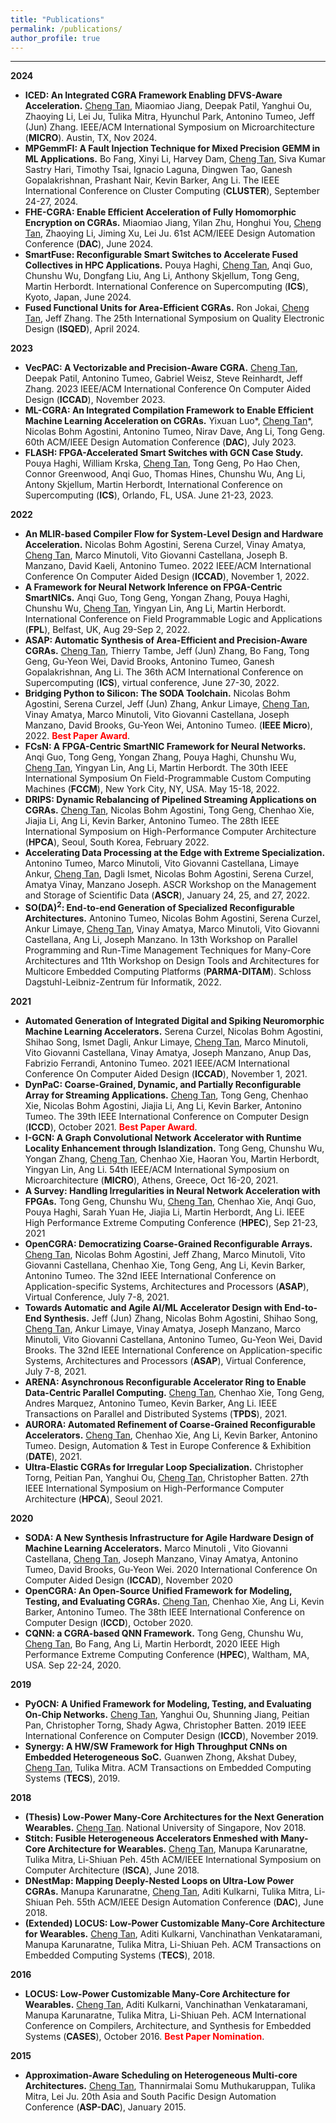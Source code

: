 ```yaml
---
title: "Publications"
permalink: /publications/
author_profile: true
---
```


------

**2024**

- **ICED: An Integrated CGRA Framework Enabling DFVS-Aware Acceleration.** <u>Cheng Tan</u>, Miaomiao Jiang, Deepak Patil, Yanghui Ou, Zhaoying Li, Lei Ju, Tulika Mitra, Hyunchul Park, Antonino Tumeo, Jeff (Jun) Zhang. IEEE/ACM International Symposium on Microarchitecture (**MICRO**). Austin, TX, Nov 2024.
- **MPGemmFI: A Fault Injection Technique for Mixed Precision GEMM in ML Applications.** Bo Fang, Xinyi Li, Harvey Dam, <u>Cheng Tan</u>, Siva Kumar Sastry Hari, Timothy Tsai, Ignacio Laguna, Dingwen Tao, Ganesh Gopalakrishnan, Prashant Nair, Kevin Barker, Ang Li. The IEEE International Conference on Cluster Computing (**CLUSTER**), September 24-27, 2024.
- **FHE-CGRA: Enable Efficient Acceleration of Fully Homomorphic Encryption on CGRAs.** Miaomiao Jiang, Yilan Zhu, Honghui You, <u>Cheng Tan</u>, Zhaoying Li, Jiming Xu, Lei Ju. 61st ACM/IEEE Design Automation Conference (**DAC**), June 2024.
- **SmartFuse: Reconfigurable Smart Switches to Accelerate Fused Collectives in HPC Applications.** Pouya Haghi, <u>Cheng Tan</u>, Anqi Guo, Chunshu Wu, Dongfang Liu, Ang Li, Anthony Skjellum, Tong Geng, Martin Herbordt. International Conference on Supercomputing (**ICS**), Kyoto, Japan, June 2024.
- **Fused Functional Units for Area-Efficient CGRAs.** Ron Jokai, <u>Cheng Tan</u>, Jeff Zhang. The 25th International Symposium on Quality Electronic Design (**ISQED**), April 2024.

**2023**

- **VecPAC: A Vectorizable and Precision-Aware CGRA.** <u>Cheng Tan</u>, Deepak Patil, Antonino Tumeo, Gabriel Weisz, Steve Reinhardt, Jeff Zhang. 2023 IEEE/ACM International Conference On Computer Aided Design (**ICCAD**), November 2023.
- **ML-CGRA: An Integrated Compilation Framework to Enable Efficient Machine Learning Acceleration on CGRAs.** Yixuan Luo\*, <u>Cheng Tan</u>\*, Nicolas Bohm Agostini, Antonino Tumeo, Nirav Dave, Ang Li, Tong Geng. 60th ACM/IEEE Design Automation Conference (**DAC**), July 2023.
- **FLASH: FPGA-Accelerated Smart Switches with GCN Case Study.** Pouya Haghi, William Krska, <u>Cheng Tan</u>, Tong Geng, Po Hao Chen, Connor Greenwood, Anqi Guo, Thomas Hines, Chunshu Wu, Ang Li, Antony Skjellum, Martin Herbordt, International Conference on Supercomputing (**ICS**), Orlando, FL, USA. June 21-23, 2023.

**2022**

- **An MLIR-based Compiler Flow for System-Level Design and Hardware Acceleration.** Nicolas Bohm Agostini, Serena Curzel, Vinay Amatya, <u>Cheng Tan</u>, Marco Minutoli, Vito Giovanni Castellana, Joseph B. Manzano, David Kaeli, Antonino Tumeo. 2022 IEEE/ACM International Conference On Computer Aided Design (**ICCAD**), November 1, 2022.
- **A Framework for Neural Network Inference on FPGA-Centric SmartNICs.** Anqi Guo, Tong Geng, Yongan Zhang, Pouya Haghi, Chunshu Wu, <u>Cheng Tan</u>, Yingyan Lin, Ang Li, Martin Herbordt. International Conference on Field Programmable Logic and Applications (**FPL**), Belfast, UK, Aug 29-Sep 2, 2022.
- **ASAP: Automatic Synthesis of Area-Efficient and Precision-Aware CGRAs.** <u>Cheng Tan</u>, Thierry Tambe, Jeff (Jun) Zhang, Bo Fang, Tong Geng, Gu-Yeon Wei, David Brooks, Antonino Tumeo, Ganesh Gopalakrishnan, Ang Li. The 36th ACM International Conference on Supercomputing (**ICS**), virtual conference, June 27-30, 2022.
- **Bridging Python to Silicon: The SODA Toolchain.** Nicolas Bohm Agostini, Serena Curzel, Jeff (Jun) Zhang, Ankur Limaye, <u>Cheng Tan</u>, Vinay Amatya, Marco Minutoli, Vito Giovanni Castellana, Joseph Manzano, David Brooks, Gu-Yeon Wei, Antonino Tumeo. (**IEEE Micro**), 2022. <span style="color:red">**Best Paper Award**</span>.
- **FCsN: A FPGA-Centric SmartNIC Framework for Neural Networks.** Anqi Guo, Tong Geng, Yongan Zhang, Pouya Haghi, Chunshu Wu, <u>Cheng Tan</u>, Yingyan Lin, Ang Li, Martin Herbordt. The 30th IEEE International Symposium On Field-Programmable Custom Computing Machines (**FCCM**), New York City, NY, USA. May 15-18, 2022.
- **DRIPS: Dynamic Rebalancing of Pipelined Streaming Applications on CGRAs.** <u>Cheng Tan</u>, Nicolas Bohm Agostini, Tong Geng, Chenhao Xie, Jiajia Li, Ang Li, Kevin Barker, Antonino Tumeo. The 28th IEEE International Symposium on High-Performance Computer Architecture (**HPCA**), Seoul, South Korea, February 2022.
- **Accelerating Data Processing at the Edge with Extreme Specialization.** Antonino Tumeo, Marco Minutoli, Vito Giovanni Castellana, Limaye Ankur, <u>Cheng Tan</u>, Dagli Ismet, Nicolas Bohm Agostini, Serena Curzel, Amatya Vinay, Manzano Joseph. ASCR Workshop on the Management and Storage of Scientific Data (**ASCR**), January 24, 25, and 27, 2022.
- **SO(DA)$^2$: End-to-end Generation of Specialized Reconfigurable Architectures.** Antonino Tumeo, Nicolas Bohm Agostini, Serena Curzel, Ankur Limaye, <u>Cheng Tan</u>, Vinay Amatya, Marco Minutoli, Vito Giovanni Castellana, Ang Li, Joseph Manzano. In 13th Workshop on Parallel Programming and Run-Time Management Techniques for Many-Core Architectures and 11th Workshop on Design Tools and Architectures for Multicore Embedded Computing Platforms (**PARMA-DITAM**). Schloss Dagstuhl-Leibniz-Zentrum für Informatik, 2022.

**2021**
- **Automated Generation of Integrated Digital and Spiking Neuromorphic Machine Learning Accelerators.** Serena Curzel, Nicolas Bohm Agostini, Shihao Song, Ismet Dagli, Ankur Limaye, <u>Cheng Tan</u>, Marco Minutoli, Vito Giovanni Castellana, Vinay Amatya, Joseph Manzano, Anup Das, Fabrizio Ferrandi, Antonino Tumeo. 2021 IEEE/ACM International Conference On Computer Aided Design (**ICCAD**), November 1, 2021.
- **DynPaC: Coarse-Grained, Dynamic, and Partially Reconfigurable Array for Streaming Applications.** <u>Cheng Tan</u>, Tong Geng, Chenhao Xie, Nicolas Bohm Agostini, Jiajia Li, Ang Li, Kevin Barker, Antonino Tumeo. The 39th IEEE International Conference on Computer Design (**ICCD**), October 2021. <span style="color:red">**Best Paper Award**</span>.
- **I-GCN: A Graph Convolutional Network Accelerator with Runtime Locality Enhancement through Islandization.** Tong Geng, Chunshu Wu, Yongan Zhang, <u>Cheng Tan</u>, Chenhao Xie, Haoran You, Martin Herbordt, Yingyan Lin, Ang Li. 54th IEEE/ACM International Symposium on Microarchitecture (**MICRO**), Athens, Greece, Oct 16-20, 2021.
- **A Survey: Handling Irregularities in Neural Network Acceleration with FPGAs.** Tong Geng, Chunshu Wu, <u>Cheng Tan</u>, Chenhao Xie, Anqi Guo, Pouya Haghi, Sarah Yuan He, Jiajia Li, Martin Herbordt, Ang Li. IEEE High Performance Extreme Computing Conference (**HPEC**), Sep 21-23, 2021
- **OpenCGRA: Democratizing Coarse-Grained Reconfigurable Arrays.** <u>Cheng Tan</u>, Nicolas Bohm Agostini, Jeff Zhang, Marco Minutoli, Vito Giovanni Castellana, Chenhao Xie, Tong Geng, Ang Li, Kevin Barker, Antonino Tumeo. The 32nd IEEE International Conference on Application-specific Systems, Architectures and Processors (**ASAP**), Virtual Conference, July 7-8, 2021.
- **Towards Automatic and Agile AI/ML Accelerator Design with End-to-End Synthesis.** Jeff (Jun) Zhang, Nicolas Bohm Agostini, Shihao Song, <u>Cheng Tan</u>, Ankur Limaye, Vinay Amatya, Joseph Manzano, Marco Minutoli, Vito Giovanni Castellana, Antonino Tumeo, Gu-Yeon Wei, David Brooks. The 32nd IEEE International Conference on Application-specific Systems, Architectures and Processors (**ASAP**), Virtual Conference, July 7-8, 2021.
- **ARENA: Asynchronous Reconfigurable Accelerator Ring to Enable Data-Centric Parallel Computing.** <u>Cheng Tan</u>, Chenhao Xie, Tong Geng, Andres Marquez,  Antonino Tumeo, Kevin Barker, Ang Li. IEEE Transactions on Parallel and Distributed Systems (**TPDS**), 2021.
- **AURORA: Automated Refinement of Coarse-Grained Reconfigurable Accelerators.** <u>Cheng Tan</u>, Chenhao Xie, Ang Li, Kevin Barker, Antonino Tumeo. Design, Automation & Test in Europe Conference & Exhibition (**DATE**), 2021.
- **Ultra-Elastic CGRAs for Irregular Loop Specialization.** Christopher Torng, Peitian Pan, Yanghui Ou, <u>Cheng Tan</u>, Christopher Batten. 27th IEEE International Symposium on High-Performance Computer Architecture (**HPCA**), Seoul 2021.

**2020**
- **SODA: A New Synthesis Infrastructure for Agile Hardware Design of Machine Learning Accelerators.** Marco Minutoli , Vito Giovanni Castellana, <u>Cheng Tan</u>, Joseph Manzano, Vinay Amatya, Antonino Tumeo, David Brooks, Gu-Yeon Wei. 2020 International Conference On Computer Aided Design (**ICCAD**), November 2020
- **OpenCGRA: An Open-Source Unified Framework for Modeling, Testing, and Evaluating CGRAs.** <u>Cheng Tan</u>, Chenhao Xie, Ang Li, Kevin Barker, Antonino Tumeo. The 38th IEEE International Conference on Computer Design (**ICCD**), October 2020.
- **CQNN: a CGRA-based QNN Framework.** Tong Geng, Chunshu Wu, <u>Cheng Tan</u>, Bo Fang, Ang Li, Martin Herbordt, 2020 IEEE High Performance Extreme Computing Conference (**HPEC**), Waltham, MA, USA. Sep 22-24, 2020.

**2019**
- **PyOCN: A Unified Framework for Modeling, Testing, and Evaluating On-Chip Networks.** <u>Cheng Tan</u>, Yanghui Ou, Shunning Jiang, Peitian Pan, Christopher Torng, Shady Agwa, Christopher Batten. 2019 IEEE International Conference on Computer Design (**ICCD**), November 2019.
- **Synergy: A HW/SW Framework for High Throughput CNNs on Embedded Heterogeneous SoC.** Guanwen Zhong, Akshat Dubey, <u>Cheng Tan</u>, Tulika Mitra. ACM Transactions on Embedded Computing Systems (**TECS**), 2019.

**2018**
- **(Thesis) Low-Power Many-Core Architectures for the Next Generation Wearables.** <u>Cheng Tan</u>. National University of Singapore, Nov 2018.
- **Stitch: Fusible Heterogeneous Accelerators Enmeshed with Many-Core Architecture for Wearables.** <u>Cheng Tan</u>, Manupa Karunaratne, Tulika Mitra, Li-Shiuan Peh. 45th ACM/IEEE International Symposium on Computer Architecture (**ISCA**), June 2018.
- **DNestMap: Mapping Deeply-Nested Loops on Ultra-Low Power CGRAs.** Manupa Karunaratne, <u>Cheng Tan</u>, Aditi Kulkarni, Tulika Mitra, Li-Shiuan Peh. 55th ACM/IEEE Design Automation Conference (**DAC**), June 2018.
- **(Extended) LOCUS: Low-Power Customizable Many-Core Architecture for Wearables.** <u>Cheng Tan</u>, Aditi Kulkarni, Vanchinathan Venkataramani, Manupa Karunaratne, Tulika Mitra, Li-Shiuan Peh. ACM Transactions on Embedded Computing Systems (**TECS**), 2018.

**2016**
- **LOCUS: Low-Power Customizable Many-Core Architecture for Wearables.** <u>Cheng Tan</u>, Aditi Kulkarni, Vanchinathan Venkataramani, Manupa Karunaratne, Tulika Mitra, Li-Shiuan Peh. ACM International Conference on Compilers, Architecture, and Synthesis for Embedded Systems (**CASES**), October 2016. <span style="color:red">**Best Paper Nomination**</span>.

**2015**
- **Approximation-Aware Scheduling on Heterogeneous Multi-core Architectures.** <u>Cheng Tan</u>, Thannirmalai Somu Muthukaruppan, Tulika Mitra, Lei Ju. 20th Asia and South Pacific Design Automation Conference (**ASP-DAC**), January 2015.
